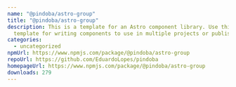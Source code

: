 ```yaml
---
name: "@pindoba/astro-group"
title: "@pindoba/astro-group"
description: This is a template for an Astro component library. Use this
  template for writing components to use in multiple projects or publish to NPM.
categories:
  - uncategorized
npmUrl: https://www.npmjs.com/package/@pindoba/astro-group
repoUrl: https://github.com/EduardoLopes/pindoba
homepageUrl: https://www.npmjs.com/package/@pindoba/astro-group
downloads: 279
---
```

